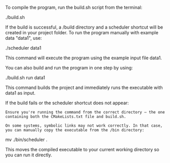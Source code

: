 To compile the program, run the build.sh script from the terminal:

./build.sh

If the build is successful, a /build directory and a scheduler shortcut will be created in your project folder.
To run the program manually with example data "data1", use:

./scheduler data1

This command will execute the program using the example input file data1.

You can also build and run the program in one step by using:

./build.sh run data1

This command builds the project and immediately runs the executable with data1 as input.

If the build fails or the scheduler shortcut does not appear:

    Ensure you're running the command from the correct directory — the one containing both the CMakeLists.txt file and build.sh.

    On some systems, symbolic links may not work correctly. In that case, you can manually copy the executable from the /bin directory:

mv ./bin/scheduler .

This moves the compiled executable to your current working directory so you can run it directly.
 
